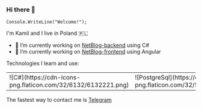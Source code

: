### Hi there 👋


`Console.WriteLine("Welcome!");`

I'm Kamil and I live in Poland 🇵🇱

- 🔭 I’m currently working on [NetBlog-backend](https://github.com/Sh0w3D/NetBlog-backend) using C#
- 🔭 I’m currently working on [NetBlog-frontend](https://github.com/Sh0w3D/NetBlog-frontend) using Angular

Technologies I learn and use:
<table>
  <tr>
    <td>![C#](https://cdn-icons-png.flaticon.com/32/6132/6132221.png)</td>
    <td>![PostgreSql](https://cdn-icons-png.flaticon.com/32/5968/5968342.png)</td>
  </tr>

 </table>

The fastest way to contact me is [Telegram](https://t.me/kamiloberaj)
